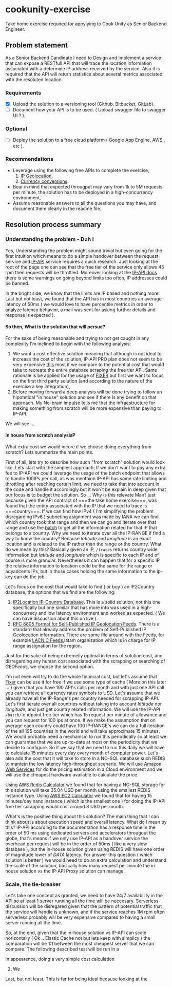 # cookunity-exercise
Take home exercise required for appylying to Cook Unity as Senior Backend Engineer.
## Problem statement
As a Senior Backend Candidate I need to Design and Implement a service that can expose a RESTfull API that will trace the location information associated with a determine IP address received by the service. Also it is required that the API will return statistics about several metrics associated with the resoluted location.
### Requirements 
- [x] Upload the solution to a versioning tool (Github, Bitbucket, GitLab).
- [ ] Document how your API is to be used. ( Upload swagger file to swagger UI ? ).
### Optional
- [ ] Deploy the solution to a free cloud platform ( Google App Engine, AWS , etc ).
### Recommendations
- Leverage using the following free APIs to complete the exercise,
	1. [IP Geolocation](https://ip-api.complete),
	2. [Currency conversions](https://fixer.io.).
- Bear in mind that expected througput may vary from 1k to 5M requests per minute, the solution has to be deployed in a high-concurrency environment,
- Assume reasonable answers to all the questions you may have, and document them clearly in the readme file.
## Resolution process summary
### Understanding the problem - Duh !
Yes, Understanding the problem might sound trivial but even going for the first intuition which means to do a simple handover between the request service and [IP-API](https://ip-api.com/) service requires a quick research. Just looking at the root of the page one can see that the free tier of the service only allows 45 rpm then requests will be throttled. Moreover looking at the [IP-API docs](https://ip-api.com/docs/api:json) there is some warnings on going beyond limits too often, IP addresses could be banned.

In the bright side, we know that the limits are IP based and nothing more. 
Last but not least, we found that the API has in most countries an average latency of 50ms ( we would love to have percentile metrics in order to analyze latency behavior, a mail was sent for asking further details and response is expected ).

#### So then, What is the solution that will persue?
For the sake of being reasonable and trying to not get caught in any complexity I'm inclined to begin with the following analysis:

1. We want a cost effective solution meaning that although is not ideal to increase the cost of the solution, IP-API PRO plan does not seem to be very expensive [this](https://members.ip-api.com/#pricing) most if we compare to the potential cost that would take to recreate the entire database scraping the free tier API. Same rationale is be applied for the usage of [FIXER](https://fixer.io) but first we want to focus on the first third party solution (and according to the nature of the exercise a key integration),
2. Before moving forward a deep analysis will be done trying to follow an hipotetical "in house" solution and see if there is any benefit on that approach. My No-brain impulse tells me that the infraestructure for making something from scratch will be more expensive than paying to IP-API. 

We will see ...

#### In house from scratch analysisP
What extra cost we would incure if we choose doing everything from scratch? Lets summarize the main points.

First of all, lets try to describe how such "from scratch" solution would look like. Lets start with the simplest approach; If we don't want to pay any extra fee to IP-API we could laverage the usage of the batch endpoint that allows to handle 100IPs per call, as was menthion IP-API has some rate limiting and throttling after reaching certain limit, we need to take that into account in the code and handle it accordingly but it won´t be explain in deep given that our focus is to budget the solution. So ... Why is this relevate Man? just because given the API contract of ===the take home exercise===, was found that the entity associated with the IP that we need to trace is ===country===. If we can find how IPv4 ( I'm simplifying the problem disregarding IPv6 ) subneting asignment was made by IANA we can find which country took that range and then we can go and iterate over that range and use the [batch](https://ip-api.com/docs/api:batch) to get all the information related for that IP that belongs to a country. Why we need to iterate over all the IP-RANGE if find a way to know the country? Because *latitude* and *longitude* is an exact location and is related to the IP rather than the range or the country. What do we mean by this? Basically given an IP, `/traces` returns country wide information but *latitude* and *longitude* which is specific to each IP and of course is more granular. Nevertheless it can happen that for a specific IP the relative information to location could be the same for the range or adyadcents IPs, but in those cases holding the same information to the ip-key can do the job.

Let's focus on the cost that would take to find ( or buy ) an IP2Country database, the options that we find are the following:

1. [IP2Location IP-Country Database](https://www.ip2location.com/database/db1-ip-country). This is a solid solution, not this one specifically but one similar that has more info was used in a high-concurrecy and low latency environment and worked as expected. ( We can have discussion about this on live ).
2. [RFC 8805 Format for Self-Published IP Geolocation Feeds](https://www.rfc-editor.org/rfc/rfc8805). There is a standard that already address the problem of Self-Published IP Geolocation information. There are some file around with the Feeds, for example [LACNIC Feeds](https://www.lacnic.net/3106/2/lacnic/ip-geolocation),latam organization which is in charge for IP range assignation for the region. 

Just for the sake of being extremelly optimal in terms of solution cost, and disregarding any human cost associated with the scrapping or searching of *GEOFeeds*, we choose the second option.

I'm not even will try to do the whole financial cost, but let's assume that [Fixer](https://fixer.com) can be use it for free if we use some type of cache ( More on this later ... ) given that you have 100 API's calls per month and with just one API call you can retrieve all currency rates symbols to USD. Let's assume that we already have all the IP-Range's per country needed for scrapping IP-API. Let's first iterate over all countries without taking into account *latitude* nor *longitude*, and just get country related information. We will use the IP-API `/batch/` endpoint free tier which has 15 request per minute of allowance and you can request for 100 ips at once. If we make the assumption that on average each country could have 100 IP-RANGE's we can do a full iteration of the all 195 countries in the world and will take approximate 15 minutes. We would probably need a mechanism to run this periodically so at least we can guarantee that we are up-to-date at most on the periodicity that we decide to configure. So if we say that we need to run this daily we will have to calculate 15 minutes every day every month of computer power. Let's also add the cost that it will take to store in a NO-SQL database such REDIS to mantein the low latency high-throughput scenario. We will use [Amazon Web Services](https://aws.amazon.com/) for do the pricing estimation in a Cloud environment and we will use the cheapest hardware available to calculate the price. 

Using [AWS Redis Calculator](https://calculator.aws/#/addService/ElastiCache) we found that for having a NO-SQL storage for this solution will take 35.04 USD per month using the smallest REDIS instance type. 
Using [AWS EC2 Calculator](https://calculator.aws/#/addService/ec2-enhancement) we found that for having 15 minutes/day nano instance ( which is the smallest one ) for doing the IP-API free tier scrapping would cost around 3 USD per month.

What's is the positive thing about this solution? The main thing that I can think about is about execution speed and overall latency. What do I mean by this? IP-API according to the documentation has a response time in the order of 50 ms using dedicated servers and accelerators througout the globe, that's means if we only use IP-API as a handover service the overhead per request will be in the order of 50ms ( like a very slow database ), but the in-house solution given using REDIS will have one order of magnitude lower of *DATA* latency. For answer this question ( which solution is better ) we would need to do an extra calculation and understand the scale of the solution, basically how many request per minute the in house solution vs the IP-API Proxy solution can manage.

### Scale, the tie-breaker

Let's take one concept as granted, we need to have 24/7 availability in the API so at least 1 server running all the time will be neccesary. Serverless discussion will be disregared given that the pattern of potential traffic that the service will handle is unknown, and if the service reaches 1M rpm often serverless probably will be very expensive compared to having a small server running all the time.

So, at the end, given that the in-house solution vs IP-API can scale horizontally ( Ok .. Elastic Cache not but lets keep with simplicy ) the comparation will be 1:1 between the most cheapest server that we can compare. The following described test will be run in a 




In appearence, doing a very simple cost calculation 


2) We 


Last, but not least.
This is far for being ideal because looking at the 



### 
